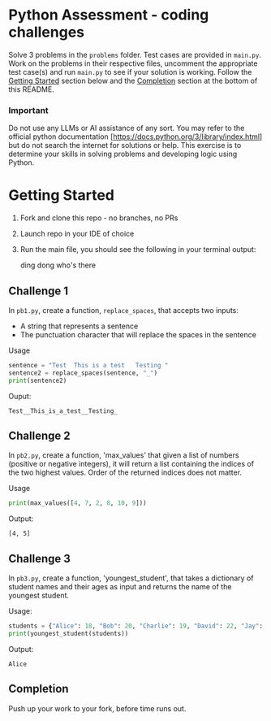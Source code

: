 # Python Assessment - coding challenges
Solve 3 problems in the `problems` folder. Test cases are provided in `main.py`. Work on the problems in their respective files, uncomment the appropriate test case(s) and run `main.py` to see if your solution is working. Follow the [Getting Started](#GettingStarted) section below and the [Completion](##Completion) section at the bottom of this README.

### Important
Do not use any LLMs or AI assistance of any sort. 
You may refer to the official python documentation [https://docs.python.org/3/library/index.html] but do not search the internet for solutions or help. 
This exercise is to determine your skills in solving problems and developing logic using Python.

# Getting Started
1. Fork and clone this repo - no branches, no PRs
2. Launch repo in your IDE of choice
3. Run the main file, you should see the following in your terminal output:

    ding dong
    who's there

## Challenge 1
In `pb1.py`, create a function, `replace_spaces`, that accepts two inputs:
- A string that represents a sentence
- The punctuation character that will replace the spaces in the sentence

Usage
```python
sentence = "Test  This is a test   Testing "
sentence2 = replace_spaces(sentence, "_")
print(sentence2)

```
Ouput:
```
Test__This_is_a_test__Testing_
```

## Challenge 2
In `pb2.py`, create a function, 'max_values' that given a list of numbers (positive or negative integers), it will return a list containing the indices of the two highest values. Order of the returned indices does not matter.

Usage
```python
print(max_values([4, 7, 2, 8, 10, 9]))
```
Output:
```
[4, 5]
```

## Challenge 3
In `pb3.py`, create a function, 'youngest_student', that takes a dictionary of student names and their ages as input 
and returns the name of the youngest student.

Usage:
```python
students = {"Alice": 18, "Bob": 20, "Charlie": 19, "David": 22, "Jay": 20}
print(youngest_student(students))
```

Output:
```
Alice
```

## Completion
Push up your work to your fork, before time runs out.
